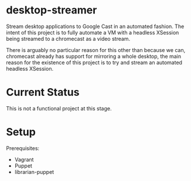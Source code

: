 # desktop-streamer

Stream desktop applications to Google Cast in an automated fashion. The intent of this project is to fully automate a VM with a headless XSession being streamed to a chromecast as a video stream.

There is arguably no particular reason for this other than because we can, chromecast already has support for mirroring a whole desktop, the main reason for the existence of this project is to try and stream an automated headless XSession.

# Current Status

This is not a functional project at this stage.

# Setup

Prerequisites:

* Vagrant
* Puppet
* librarian-puppet
